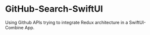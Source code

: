 # GitHub-Search-SwiftUI

Using Github APIs trying to integrate Redux architecture in a SwiftUI-Combine App.
